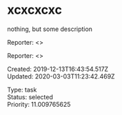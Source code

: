 # xcxcxcxc

nothing, but some description

Reporter:  <>

Reporter:  <>

Created: 2019-12-13T16:43:54.517Z  
Updated: 2020-03-03T11:23:42.469Z

Type: task  
Status: selected  
Priority: 11.009765625
